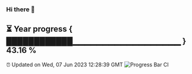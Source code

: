 ### Hi there 👋
⏳ Year progress { ████████████▁▁▁▁▁▁▁▁▁▁▁▁▁▁▁▁▁▁ } 43.16 %
---
⏰ Updated on Wed, 07 Jun 2023 12:28:39 GMT
![Progress Bar CI](https://github.com/liununu/liununu/workflows/Progress%20Bar%20CI/badge.svg)

